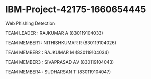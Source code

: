 # IBM-Project-42175-1660654445
Web Phishing Detection

TEAM LEADER  : RAJKUMAR A (830119104033)


TEAM MEMBER1 : NITHISHKUMAR R (830119104026)


TEAM MEMBER2 : RAJKUMAR M (830119104034)


TEAM MEMBER3 : SIVAPRASAD AV (830119104043)


TEAM MEMBER4 : SUDHARSAN T (830119104047)
